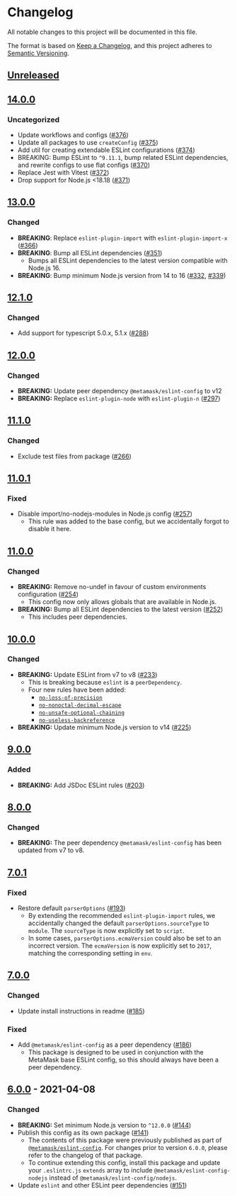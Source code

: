 # Changelog

All notable changes to this project will be documented in this file.

The format is based on [Keep a Changelog](https://keepachangelog.com/en/1.0.0/),
and this project adheres to [Semantic Versioning](https://semver.org/spec/v2.0.0.html).

## [Unreleased]

## [14.0.0]

### Uncategorized

- Update workflows and configs ([#376](https://github.com/MetaMask/eslint-config/pull/376))
- Update all packages to use `createConfig` ([#375](https://github.com/MetaMask/eslint-config/pull/375))
- Add util for creating extendable ESLint configurations ([#374](https://github.com/MetaMask/eslint-config/pull/374))
- BREAKING: Bump ESLint to `^9.11.1`, bump related ESLint dependencies, and rewrite configs to use flat configs ([#370](https://github.com/MetaMask/eslint-config/pull/370))
- Replace Jest with Vitest ([#372](https://github.com/MetaMask/eslint-config/pull/372))
- Drop support for Node.js <18.18 ([#371](https://github.com/MetaMask/eslint-config/pull/371))

## [13.0.0]

### Changed

- **BREAKING**: Replace `eslint-plugin-import` with `eslint-plugin-import-x` ([#366](https://github.com/MetaMask/eslint-config/pull/366))
- **BREAKING**: Bump all ESLint dependencies ([#351](https://github.com/MetaMask/eslint-config/pull/351))
  - Bumps all ESLint dependencies to the latest version compatible with Node.js 16.
- **BREAKING**: Bump minimum Node.js version from 14 to 16 ([#332](https://github.com/MetaMask/eslint-config/pull/332), [#339](https://github.com/MetaMask/eslint-config/pull/339))

## [12.1.0]

### Changed

- Add support for typescript 5.0.x, 5.1.x ([#288](https://github.com/MetaMask/eslint-config/pull/288))

## [12.0.0]

### Changed

- **BREAKING:** Update peer dependency `@metamask/eslint-config` to v12
- **BREAKING:** Replace `eslint-plugin-node` with `eslint-plugin-n` ([#297](https://github.com/MetaMask/eslint-config/pull/297))

## [11.1.0]

### Changed

- Exclude test files from package ([#266](https://github.com/MetaMask/eslint-config/pull/266))

## [11.0.1]

### Fixed

- Disable import/no-nodejs-modules in Node.js config ([#257](https://github.com/MetaMask/eslint-config/pull/257))
  - This rule was added to the base config, but we accidentally forgot to disable it here.

## [11.0.0]

### Changed

- **BREAKING:** Remove no-undef in favour of custom environments configuration ([#254](https://github.com/MetaMask/eslint-config/pull/254))
  - This config now only allows globals that are available in Node.js.
- **BREAKING:** Bump all ESLint dependencies to the latest version ([#252](https://github.com/MetaMask/eslint-config/pull/252))
  - This includes peer dependencies.

## [10.0.0]

### Changed

- **BREAKING:** Update ESLint from v7 to v8 ([#233](https://github.com/MetaMask/eslint-config/pull/233))
  - This is breaking because `eslint` is a `peerDependency`.
  - Four new rules have been added:
    - [`no-loss-of-precision`](https://eslint.org/docs/latest/rules/no-loss-of-precision)
    - [`no-nonoctal-decimal-escape`](https://eslint.org/docs/latest/rules/no-nonoctal-decimal-escape)
    - [`no-unsafe-optional-chaining`](https://eslint.org/docs/latest/rules/no-unsafe-optional-chaining)
    - [`no-useless-backreference`](https://eslint.org/docs/latest/rules/no-useless-backreference)
- **BREAKING:** Update minimum Node.js version to v14 ([#225](https://github.com/MetaMask/eslint-config/pull/225))

## [9.0.0]

### Added

- **BREAKING:** Add JSDoc ESLint rules ([#203](https://github.com/MetaMask/eslint-config/pull/203))

## [8.0.0]

### Changed

- **BREAKING:** The peer dependency `@metamask/eslint-config` has been updated from v7 to v8.

## [7.0.1]

### Fixed

- Restore default `parserOptions` ([#193](https://github.com/MetaMask/eslint-config/pull/193))
  - By extending the recommended `eslint-plugin-import` rules, we accidentally changed the default `parserOptions.sourceType` to `module`.
    The `sourceType` is now explicitly set to `script`.
  - In some cases, `parserOptions.ecmaVersion` could also be set to an incorrect version.
    The `ecmaVersion` is now explicitly set to `2017`, matching the corresponding setting in `env`.

## [7.0.0]

### Changed

- Update install instructions in readme ([#185](https://github.com/MetaMask/eslint-config/pull/185))

### Fixed

- Add `@metamask/eslint-config` as a peer dependency ([#186](https://github.com/MetaMask/eslint-config/pull/186))
  - This package is designed to be used in conjunction with the MetaMask base ESLint config, so this should always have been a peer dependency.

## [6.0.0] - 2021-04-08

### Changed

- **BREAKING:** Set minimum Node.js version to `^12.0.0` ([#144](https://github.com/MetaMask/eslint-config/pull/144))
- Publish this config as its own package ([#141](https://github.com/MetaMask/eslint-config/pull/141))
  - The contents of this package were previously published as part of [`@metamask/eslint-config`](https://npmjs.com/package/@metamask/eslint-config).
    For changes prior to version `6.0.0`, please refer to the changelog of that package.
  - To continue extending this config, install this package and update your `.eslintrc.js` `extends` array to include `@metamask/eslint-config-nodejs` instead of `@metamask/eslint-config/nodejs`.
- Update `eslint` and other ESLint peer dependencies ([#151](https://github.com/MetaMask/eslint-config/pull/151))

[Unreleased]: https://github.com/MetaMask/eslint-config/compare/@metamask/eslint-config-nodejs@14.0.0...HEAD
[14.0.0]: https://github.com/MetaMask/eslint-config/compare/@metamask/eslint-config-nodejs@13.0.0...@metamask/eslint-config-nodejs@14.0.0
[13.0.0]: https://github.com/MetaMask/eslint-config/compare/@metamask/eslint-config-nodejs@12.1.0...@metamask/eslint-config-nodejs@13.0.0
[12.1.0]: https://github.com/MetaMask/eslint-config/compare/@metamask/eslint-config-nodejs@12.0.0...@metamask/eslint-config-nodejs@12.1.0
[12.0.0]: https://github.com/MetaMask/eslint-config/compare/@metamask/eslint-config-nodejs@11.1.0...@metamask/eslint-config-nodejs@12.0.0
[11.1.0]: https://github.com/MetaMask/eslint-config/compare/@metamask/eslint-config-nodejs@11.0.1...@metamask/eslint-config-nodejs@11.1.0
[11.0.1]: https://github.com/MetaMask/eslint-config/compare/@metamask/eslint-config-nodejs@11.0.0...@metamask/eslint-config-nodejs@11.0.1
[11.0.0]: https://github.com/MetaMask/eslint-config/compare/@metamask/eslint-config-nodejs@10.0.0...@metamask/eslint-config-nodejs@11.0.0
[10.0.0]: https://github.com/MetaMask/eslint-config/compare/@metamask/eslint-config-nodejs@9.0.0...@metamask/eslint-config-nodejs@10.0.0
[9.0.0]: https://github.com/MetaMask/eslint-config/compare/@metamask/eslint-config-nodejs@8.0.0...@metamask/eslint-config-nodejs@9.0.0
[8.0.0]: https://github.com/MetaMask/eslint-config/compare/@metamask/eslint-config-nodejs@7.0.1...@metamask/eslint-config-nodejs@8.0.0
[7.0.1]: https://github.com/MetaMask/eslint-config/compare/@metamask/eslint-config-nodejs@7.0.0...@metamask/eslint-config-nodejs@7.0.1
[7.0.0]: https://github.com/MetaMask/eslint-config/compare/@metamask/eslint-config-nodejs@6.0.0...@metamask/eslint-config-nodejs@7.0.0
[6.0.0]: https://github.com/MetaMask/eslint-config/releases/tag/@metamask/eslint-config-nodejs@6.0.0
